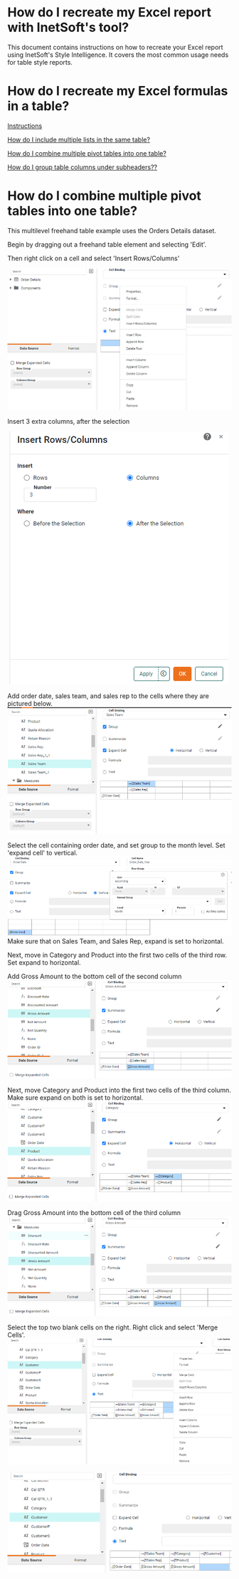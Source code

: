 # How do I recreate my Excel report with InetSoft's tool?

This document contains instructions on how to recreate your Excel report using InetSoft's Style Intelligence. It covers the most common usage needs for table style reports.

# How do I recreate my Excel formulas in a table?

[Instructions](#inst)

[How do I include multiple lists in the same table?](#lists)

[How do I combine multiple pivot tables into one table?](#pivot)

[How do I group table columns under subheaders??](#sub)




# How do I combine multiple pivot tables into one table? <a name="pivot"></a>

This multilevel freehand table example uses the Orders Details dataset.

Begin by dragging out a freehand table element and selecting 'Edit'.

Then right click on a cell and select 'Insert Rows/Columns'

![](screenshots/insert-rows-columns.PNG)


Insert 3 extra columns, after the selection

![](screenshots/insert-extra-rows-columns.PNG)





Add order date, sales team, and sales rep to the cells where they are pictured below.
![](screenshots/add-sales-team.PNG)



Select the cell containing order date, and set group to the month level. Set 'expand cell' to vertical.
![](screenshots/set-grouping-to-by-month.PNG)
Make sure that on Sales Team, and Sales Rep, expand is set to horizontal.

Next, move in Category and Product into the first two cells of the third row. Set expand to horizontal.

Add Gross Amount to the bottom cell of the second column
![](screenshots/add-gross-amount-dimension.PNG)

Next, move Category and Product into the first two cells of the third column. Make sure expand on both is set to horizontal.
![](screenshots/move-in-category-and-product.PNG)



Drag Gross Amount into the bottom cell of the third column
![](screenshots/drag-out-gross-amount-again.PNG)

Select the top two blank cells on the right. Right click  and select 'Merge Cells'.
![](screenshots/merge_cells.PNG)


![](screenshots/drag-customer-into-fourth-space.PNG)
